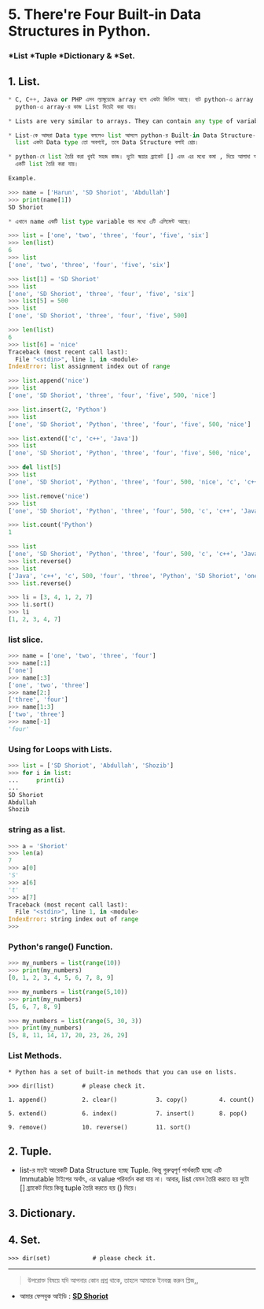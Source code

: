 # 5. There're Four Built-in Data Structures in Python. 

### *List *Tuple	*Dictionary  &	*Set. 


## 1. List.
```python
* C, C++, Java or PHP এসব ল্যাঙ্গুয়েজে array বলে একটা জিনিস আছে। বাট python-এ array বলে কিছু নাই। 
  python-এ array-র কাজ List দিয়েই করা যায়।

* Lists are very similar to arrays. They can contain any type of variable,

* List-কে আমরা Data type বললেও list আসলে python-র Built-in Data Structure-রের অন্তর্গত। 
  list একটা Data type তো অবশ্যই, তবে Data Structure বলাই শ্রেয়। 

* python-নে list তৈরি করা খুবই সহজ কাজ। দুটো স্কয়ার ব্র্যাকেট [] এবং এর মধ্যে কমা , দিয়ে আলাদা আলাদা এলিমেন্ট যুক্ত করে 
  একটি list তৈরি করা যায়।

Example.

>>> name = ['Harun', 'SD Shoriot', 'Abdullah']
>>> print(name[1])
SD Shoriot

* এখানে name একটি list type variable যার মধ্যে ৩টি এলিমেন্ট আছে। 
```

```python
>>> list = ['one', 'two', 'three', 'four', 'five', 'six']
>>> len(list)
6
>>> list
['one', 'two', 'three', 'four', 'five', 'six']

>>> list[1] = 'SD Shoriot'
>>> list
['one', 'SD Shoriot', 'three', 'four', 'five', 'six']
>>> list[5] = 500
>>> list
['one', 'SD Shoriot', 'three', 'four', 'five', 500]

>>> len(list)
6
>>> list[6] = 'nice'
Traceback (most recent call last):
  File "<stdin>", line 1, in <module>
IndexError: list assignment index out of range

>>> list.append('nice')
>>> list
['one', 'SD Shoriot', 'three', 'four', 'five', 500, 'nice']

>>> list.insert(2, 'Python')
>>> list
['one', 'SD Shoriot', 'Python', 'three', 'four', 'five', 500, 'nice']

>>> list.extend(['c', 'c++', 'Java'])
>>> list
['one', 'SD Shoriot', 'Python', 'three', 'four', 'five', 500, 'nice', 'c', 'c++', 'Java']

>>> del list[5]
>>> list
['one', 'SD Shoriot', 'Python', 'three', 'four', 500, 'nice', 'c', 'c++', 'Java']

>>> list.remove('nice')
>>> list
['one', 'SD Shoriot', 'Python', 'three', 'four', 500, 'c', 'c++', 'Java']

>>> list.count('Python')
1

>>> list
['one', 'SD Shoriot', 'Python', 'three', 'four', 500, 'c', 'c++', 'Java']
>>> list.reverse() 
>>> list
['Java', 'c++', 'c', 500, 'four', 'three', 'Python', 'SD Shoriot', 'one']
>>> list.reverse()

>>> li = [3, 4, 1, 2, 7]
>>> li.sort()
>>> li
[1, 2, 3, 4, 7]

```

### list slice.
```python
>>> name = ['one', 'two', 'three', 'four']
>>> name[:1]
['one']
>>> name[:3]
['one', 'two', 'three']
>>> name[2:]
['three', 'four']
>>> name[1:3]
['two', 'three']
>>> name[-1]
'four'
```

### Using for Loops with Lists.
```python
>>> list = ['SD Shoriot', 'Abdullah', 'Shozib']
>>> for i in list:
...     print(i)
... 
SD Shoriot
Abdullah
Shozib
```

### string as a list.

```python
>>> a = 'Shoriot'
>>> len(a)
7
>>> a[0]
'S'
>>> a[6]
't'
>>> a[7]
Traceback (most recent call last):
  File "<stdin>", line 1, in <module>
IndexError: string index out of range
>>> 
``` 

### Python's range() Function.

```python
>>> my_numbers = list(range(10))
>>> print(my_numbers)
[0, 1, 2, 3, 4, 5, 6, 7, 8, 9]

>>> my_numbers = list(range(5,10))
>>> print(my_numbers)
[5, 6, 7, 8, 9]

>>> my_numbers = list(range(5, 30, 3))
>>> print(my_numbers)
[5, 8, 11, 14, 17, 20, 23, 26, 29]

```

### List Methods.

	* Python has a set of built-in methods that you can use on lists.

	>>> dir(list)	     # please check it.

	1. append()          2. clear()	          3. copy()         4. count()

	5. extend()          6. index()           7. insert()       8. pop()

	9. remove()          10. reverse()        11. sort()   
 

## 2. Tuple.

* list-র মতই আরেকটি Data Structure হচ্ছে Tuple. কিন্তু গুরুত্বপূর্ণ পার্থক্যটি হচ্ছে এটি Immutable টাইপের অর্থাৎ, 
  এর value পরিবর্তন করা যায় না। আবার, list যেমন তৈরি করতে হয় দুটো [] ব্র্যাকেট দিয়ে কিন্তু tuple তৈরি করতে হয় () দিয়ে। 



## 3. Dictionary.


## 4. Set.

	>>> dir(set)			# please check it.

---


> উপরোক্ত বিষয়ে যদি আপনার কোন প্রশ্ন থাকে, তাহলে আমাকে ইনবক্স করুন প্লিজ,,

* আমার ফেসবুক আইডি :  **[SD Shoriot](https://www.facebook.com/shoriot)**